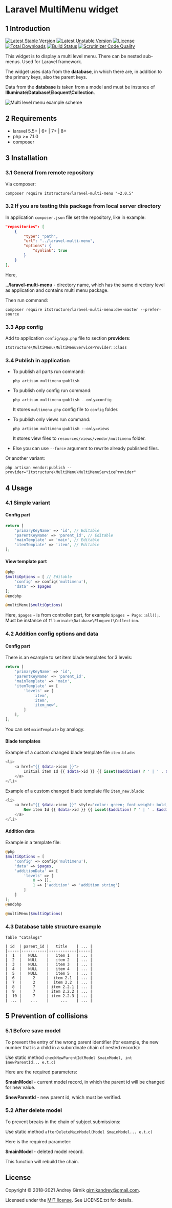 # Laravel MultiMenu widget

## 1 Introduction

[![Latest Stable Version](https://poser.pugx.org/itstructure/laravel-multi-menu/v/stable)](https://packagist.org/packages/itstructure/laravel-multi-menu)
[![Latest Unstable Version](https://poser.pugx.org/itstructure/laravel-multi-menu/v/unstable)](https://packagist.org/packages/itstructure/laravel-multi-menu)
[![License](https://poser.pugx.org/itstructure/laravel-multi-menu/license)](https://packagist.org/packages/itstructure/laravel-multi-menu)
[![Total Downloads](https://poser.pugx.org/itstructure/laravel-multi-menu/downloads)](https://packagist.org/packages/itstructure/laravel-multi-menu)
[![Build Status](https://scrutinizer-ci.com/g/itstructure/laravel-multi-menu/badges/build.png?b=master)](https://scrutinizer-ci.com/g/itstructure/laravel-multi-menu/build-status/master)
[![Scrutinizer Code Quality](https://scrutinizer-ci.com/g/itstructure/laravel-multi-menu/badges/quality-score.png?b=master)](https://scrutinizer-ci.com/g/itstructure/laravel-multi-menu/?branch=master)

This widget is to display a multi level menu. There can be nested sub-menus. Used for Laravel framework.

The widget uses data from the **database**, in which there are, in addition to the primary keys, also the parent keys.

Data from the **database** is taken from a model and must be instance of **Illuminate\Database\Eloquent\Collection**.

![Multi level menu example scheme](https://github.com/itstructure/laravel-multi-menu/blob/master/ML_menu_en.jpg)

## 2 Requirements

- laravel 5.5+ | 6+ | 7+ | 8+
- php >= 7.1.0
- composer

## 3 Installation

### 3.1 General from remote repository

Via composer:

`composer require itstructure/laravel-multi-menu "~2.0.5"`

### 3.2 If you are testing this package from local server directory

In application `composer.json` file set the repository, like in example:

```json
"repositories": [
    {
        "type": "path",
        "url": "../laravel-multi-menu",
        "options": {
            "symlink": true
        }
    }
],
```

Here,

**../laravel-multi-menu** - directory name, which has the same directory level as application and contains multi menu package.

Then run command:

`composer require itstructure/laravel-multi-menu:dev-master --prefer-source`

### 3.3 App config

Add to application `config/app.php` file to section **providers**:

`Itstructure\MultiMenu\MultiMenuServiceProvider::class`

### 3.4 Publish in application

- To publish all parts run command:
    
    `php artisan multimenu:publish`

- To publish only config run command:

    `php artisan multimenu:publish --only=config`
    
    It stores `multimenu.php` config file to `config` folder.
        
- To publish only views run command:
            
    `php artisan multimenu:publish --only=views`
    
    It stores view files to `resources/views/vendor/multimenu` folder.

- Else you can use `--force` argument to rewrite already published files.

Or another variant:

`php artisan vendor:publish --provider="Itstructure\MultiMenu\MultiMenuServiceProvider"`

## 4 Usage

### 4.1 Simple variant

#### Config part

```php
return [
    'primaryKeyName' => 'id', // Editable
    'parentKeyName' => 'parent_id', // Editable
    'mainTemplate' => 'main', // Editable
    'itemTemplate' => 'item', // Editable
];
```

#### View template part

```php
@php
$multiOptions = [ // Editable
    'config' => config('multimenu'),
    'data' => $pages
];
@endphp
```

```php
@multiMenu($multiOptions)
```
    
Here, `$pages` - is from controller part, for example `$pages = Page::all();`. Must be instance of `Illuminate\Database\Eloquent\Collection`.

### 4.2 Addition config options and data

#### Config part

There is an example to set item blade templates for 3 levels:

```php
return [
    'primaryKeyName' => 'id',
    'parentKeyName' => 'parent_id',
    'mainTemplate' => 'main',
    'itemTemplate' => [
        'levels' => [
            'item',
            'item',
            'item_new',
        ]
    ],
];
```

You can set `mainTemplate` by analogy.

#### Blade templates

Example of a custom changed blade template file `item.blade`:

```php
<li>
    <a href="{{ $data->icon }}">
        Initial item Id {{ $data->id }} {{ isset($addition) ? ' | ' . $addition : '' }}
    </a>
</li>
```

Example of a custom changed blade template file `item_new.blade`:

```php
<li>
    <a href="{{ $data->icon }}" style="color: green; font-weight: bold;">
        New item Id {{ $data->id }} {{ isset($addition) ? ' | ' . $addition : '' }}
    </a>
</li>
```

#### Addition data

Example in a template file:

```php
@php
$multiOptions = [
    'config' => config('multimenu'),
    'data' => $pages,
    'additionData' => [
        'levels' => [
            0 => [],
            1 => ['addition' => 'addition string']
        ]
    ]
];
@endphp
```

```php
@multiMenu($multiOptions)
```

### 4.3 Database table structure example

`Table "catalogs"`

    | id  | parent_id |   title    | ... |
    |-----|-----------|------------|-----|
    |  1  |   NULL    |   item 1   | ... |
    |  2  |   NULL    |   item 2   | ... |
    |  3  |   NULL    |   item 3   | ... |
    |  4  |   NULL    |   item 4   | ... |
    |  5  |   NULL    |   item 5   | ... |
    |  6  |     2     |  item 2.1  | ... |
    |  7  |     2     |  item 2.2  | ... |
    |  8  |     7     | item 2.2.1 | ... |
    |  9  |     7     | item 2.2.2 | ... |
    |  10 |     7     | item 2.2.3 | ... |
    | ... |    ...    |     ...    | ... |


## 5 Prevention of collisions

### 5.1 Before save model

To prevent the entry of the wrong parent identifier (for example, the new number that is a child in a subordinate chain of nested records):

Use static method `checkNewParentId(Model $mainModel, int $newParentId... e.t.c)`

Here are the required parameters:

**$mainModel** - current model record, in which the parent id will be changed for new value.

**$newParentId** - new parent id, which must be verified.

### 5.2 After delete model

To prevent breaks in the chain of subject submissions:

Use static method `afterDeleteMainModel(Model $mainModel... e.t.c)`

Here is the required parameter:

**$mainModel** - deleted model record.

This function will rebuild the chain.

## License

Copyright © 2018-2021 Andrey Girnik girnikandrey@gmail.com.

Licensed under the [MIT license](http://opensource.org/licenses/MIT). See LICENSE.txt for details.
